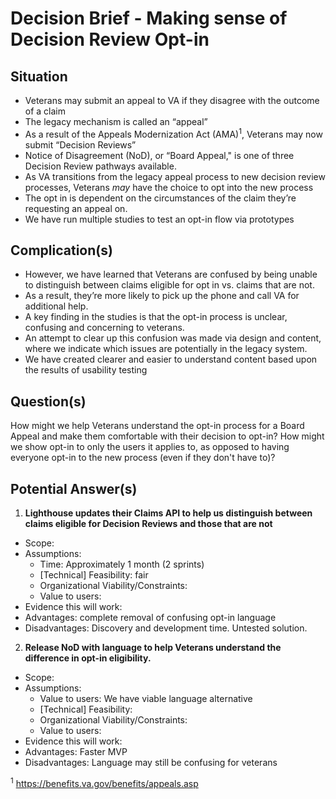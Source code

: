 # Decision Brief - Making sense of Decision Review Opt-in
## Situation
- Veterans may submit an appeal to VA if they disagree with the outcome of a claim 
- The legacy mechanism is called an “appeal”
- As a result of the Appeals Modernization Act (AMA)<sup>1</sup>, Veterans may now submit “Decision Reviews”
- Notice of Disagreement (NoD), or “Board Appeal," is one of three Decision Review pathways available.
- As VA transitions from the legacy appeal process to new decision review processes, Veterans _may_ have the choice to opt into the new process
- The opt in is dependent on the circumstances of the claim they’re requesting an appeal on.
- We have run multiple studies to test an opt-in flow via prototypes

## Complication(s)
- However, we have learned that Veterans are confused by being unable to distinguish between claims eligible for opt in vs. claims that are not. 
- As a result, they’re more likely to pick up the phone and call VA for additional help. 
- A key finding in the studies is that the opt-in process is unclear, confusing and concerning to veterans.
- An attempt to clear up this confusion was made via design and content, where we indicate which issues are potentially in the legacy system.
- We have created clearer and easier to understand content based upon the results of usability testing


## Question(s)
How might we help Veterans understand the opt-in process for a Board Appeal and make them comfortable with their decision to opt-in? How might we show opt-in to only the users it applies to, as opposed to having everyone opt-in to the new process (even if they don't have to)?

## Potential Answer(s)
1. **Lighthouse updates their Claims API to help us distinguish between claims eligible for Decision Reviews and those that are not**
  - Scope:
  - Assumptions:
    - Time: Approximately 1 month (2 sprints)
    - [Technical] Feasibility: fair
    - Organizational Viability/Constraints:
    - Value to users: 
  - Evidence this will work:
  - Advantages: complete removal of confusing opt-in language
  - Disadvantages: Discovery and development time. Untested solution.
2. **Release NoD with language to help Veterans understand the difference in opt-in eligibility.**
  - Scope:
  - Assumptions: 
    - Value to users: We have viable language alternative
    - [Technical] Feasibility: 
    - Organizational Viability/Constraints:
    - Value to users: 
  - Evidence this will work:
  - Advantages: Faster MVP
  - Disadvantages: Language may still be confusing for veterans

<sup>1</sup> https://benefits.va.gov/benefits/appeals.asp






